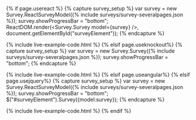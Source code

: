 {% if page.usereact %}
{% capture survey_setup %}
var survey = new Survey.ReactSurveyModel({% include surveys/survey-severalpages.json %});
survey.showProgressBar = "bottom";
ReactDOM.render(<Survey.Survey model={survey} />, document.getElementById("surveyElement"));
{% endcapture %}

{% include live-example-code.html %}
{% elsif page.useknockout%}
{% capture survey_setup %}
var survey = new Survey.Survey({% include surveys/survey-severalpages.json %});
survey.showProgressBar = "bottom";
{% endcapture %}

{% include live-example-code.html %}
{% elsif page.useangular%}
{% elsif page.usejquery%}
{% capture survey_setup %}
var survey = new Survey.ReactSurveyModel({% include surveys/survey-severalpages.json %});
survey.showProgressBar = "bottom";
$("#surveyElement").Survey({model:survey});
{% endcapture %}

{% include live-example-code.html %}
{% endif %}
